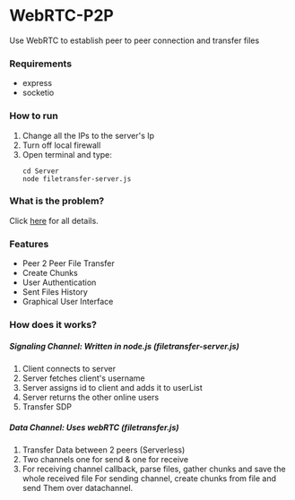 # WebRTC-P2P
Use WebRTC to establish peer to peer connection and transfer files

### Requirements
- express
- socketio

### How to run

1. Change all the IPs to the server's Ip
2. Turn off local firewall
3. Open terminal and type:
    ```
    cd Server
    node filetransfer-server.js
    ```
### What is the problem?

 Click [here](/Problem.pdf) for all details.   
 
### Features

- Peer 2 Peer File Transfer
- Create Chunks
- User Authentication
- Sent Files History
- Graphical User Interface

### How does it works?

##### Signaling Channel: Written in node.js (filetransfer-server.js)
1.	Client connects to server
2.	Server fetches client's username 
3.	Server assigns id to client and adds it to userList
4.	Server returns the other online users
5.	Transfer SDP

##### Data Channel: Uses webRTC (filetransfer.js)
1. Transfer Data between 2 peers (Serverless)
2. Two channels one for send & one for receive
3. For receiving channel callback, parse files, gather chunks and save the whole received file
	 For sending channel, create chunks from file and send  Them over datachannel.

